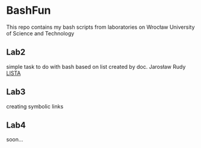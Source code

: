 # BashFun

This repo contains my bash scripts from laboratories on Wrocław University of Science and Technology

## Lab2
simple task to do with bash based on list created by doc. Jarosław Rudy
[LISTA](http://jaroslaw.rudy.staff.iiar.pwr.wroc.pl/dydaktyka.php)

## Lab3
creating symbolic links

## Lab4
soon...
